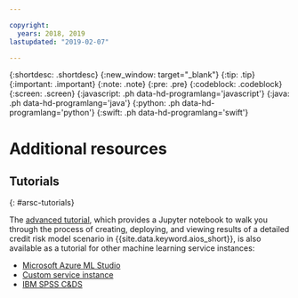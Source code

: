 ```yaml
---

copyright:
  years: 2018, 2019
lastupdated: "2019-02-07"

---
```


{:shortdesc: .shortdesc}
{:new_window: target="_blank"}
{:tip: .tip}
{:important: .important}
{:note: .note}
{:pre: .pre}
{:codeblock: .codeblock}
{:screen: .screen}
{:javascript: .ph data-hd-programlang='javascript'}
{:java: .ph data-hd-programlang='java'}
{:python: .ph data-hd-programlang='python'}
{:swift: .ph data-hd-programlang='swift'}

# Additional resources

## Tutorials
{: #arsc-tutorials}

The [advanced tutorial](/docs/services/ai-openscale/tutorial-adv.html), which provides a Jupyter notebook to walk you through the process of creating, deploying, and viewing results of a detailed credit risk model scenario in {{site.data.keyword.aios_short}}, is also available as a tutorial for other machine learning service instances:

- [Microsoft Azure ML Studio](https://github.com/pmservice/ai-openscale-tutorials/blob/master/notebooks/AI%20OpenScale%20and%20Azure%20ML%20Studio%20Engine.ipynb)
- [Custom service instance](https://github.com/pmservice/ai-openscale-tutorials/blob/master/notebooks/AI%20OpenScale%20and%20Custom%20ML%20Engine.ipynb)
- [IBM SPSS C&DS](https://github.com/pmservice/ai-openscale-tutorials/blob/master/notebooks/AI%20OpenScale%20and%20Custom%20ML%20Engine.ipynb)
